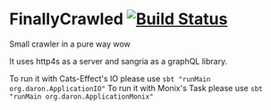 # FinallyCrawled [![Build Status](https://travis-ci.org/daron666/FinallyCrawled.svg?branch=master)](https://travis-ci.org/daron666/FinallyCrawled)
Small crawler in a pure way wow

It uses http4s as a server and sangria as a graphQL library.

To run it with Cats-Effect's IO please use `sbt "runMain org.daron.ApplicationIO"`
To run it with Monix's Task please use `sbt "runMain org.daron.ApplicationMonix"`
